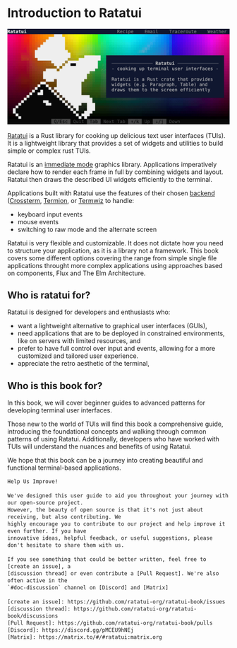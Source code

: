 # Introduction to Ratatui

![Demo](https://raw.githubusercontent.com/ratatui-org/ratatui/images/examples/demo2.gif)

[Ratatui] is a Rust library for cooking up delicious text user interfaces (TUIs). It is a
lightweight library that provides a set of widgets and utilities to build simple or complex rust
TUIs.

Ratatui is an [immediate mode] graphics library. Applications imperatively declare how to render
each frame in full by combining widgets and layout. Ratatui then draws the described UI widgets
efficiently to the terminal.

Applications built with Ratatui use the features of their chosen [backend] ([Crossterm], [Termion],
or [Termwiz] to handle:

- keyboard input events
- mouse events
- switching to raw mode and the alternate screen

Ratatui is very flexible and customizable. It does not dictate how you need to structure your
application, as it is a library not a framework.
This book covers some different options covering the range from simple single file applications
throught more complex applications using approaches based on components, Flux and The Elm
Architecture.

## Who is ratatui for?

Ratatui is designed for developers and enthusiasts who:

- want a lightweight alternative to graphical user interfaces (GUIs),
- need applications that are to be deployed in constrained environments, like on servers with
  limited resources, and
- prefer to have full control over input and events, allowing for a more customized and tailored
  user experience.
- appreciate the retro aesthetic of the terminal,

## Who is this book for?

In this book, we will cover beginner guides to advanced patterns for developing terminal user
interfaces.

Those new to the world of TUIs will find this book a comprehensive guide, introducing the
foundational concepts and walking through common patterns of using Ratatui. Additionally, developers
who have worked with TUIs will understand the nuances and benefits of using Ratatui.

We hope that this book can be a journey into creating beautiful and functional terminal-based
applications.

[immediate mode]: <https://en.wikipedia.org/wiki/Immediate_mode_(computer_graphics)>
[backend]: ./concepts/backends
[Ratatui]: <https://crates.io/crates/ratatui>
[Crossterm]: <https://crates.io/crates/crossterm>
[Termion]: <https://crates.io/crates/termion>
[Termwiz]: <https://crates.io/crates/termwiz>

```admonish note
Help Us Improve!

We've designed this user guide to aid you throughout your journey with our open-source project.
However, the beauty of open source is that it's not just about receiving, but also contributing. We
highly encourage you to contribute to our project and help improve it even further. If you have
innovative ideas, helpful feedback, or useful suggestions, please don't hesitate to share them with us.

If you see something that could be better written, feel free to [create an issue], a
[discussion thread] or even contribute a [Pull Request]. We're also often active in the
`#doc-discussion` channel on [Discord] and [Matrix]

[create an issue]: https://github.com/ratatui-org/ratatui-book/issues
[discussion thread]: https://github.com/ratatui-org/ratatui-book/discussions
[Pull Request]: https://github.com/ratatui-org/ratatui-book/pulls
[Discord]: https://discord.gg/pMCEU9hNEj
[Matrix]: https://matrix.to/#/#ratatui:matrix.org
```

